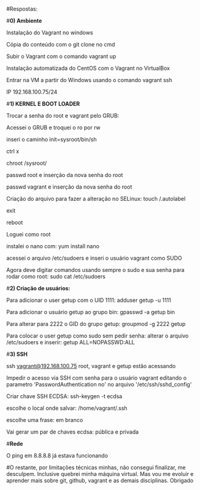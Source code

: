 #Respostas:

#**0) Ambiente**

Instalação do Vagrant no windows

Cópia do conteúdo com o git clone no cmd

Subir o Vagrant com o comando vagrant up

Instalação automatizada do CentOS com o Vagrant no VirtualBox

Entrar na VM a partir do Windows usando o comando vagrant ssh

IP 192.168.100.75/24

#**1) KERNEL E BOOT LOADER**

Trocar a senha do root e vagrant pelo GRUB:

Acessei o GRUB e troquei o ro por rw

inseri o caminho init=sysroot/bin/sh

ctrl x

chroot /sysroot/

passwd root e inserção da nova senha do root 

passwd vagrant e inserção da nova senha do root 

Criação do arquivo para fazer a alteração no SELinux: touch /.autolabel

exit

reboot

Loguei como root

instalei o nano com: yum install nano

acessei o arquivo /etc/sudoers e inseri o usuário vagrant como SUDO

Agora deve digitar comandos usando sempre o sudo e sua senha para rodar como root: sudo cat /etc/sudoers

#**2) Criação de usuários:**

Para adicionar o user getup com o UID 1111: adduser getup -u 1111

Para adicionar o usuário getup ao grupo bin: gpasswd -a getup bin

Para alterar para 2222 o GID do grupo getup: groupmod -g 2222 getup

Para colocar o user getup como sudo sem pedir senha: alterar o arquivo /etc/sudoers e inserir: getup ALL=NOPASSWD:ALL

#**3) SSH**

ssh vagrant@192.168.100.75 root, vagrant e getup estão acessando

Impedir o acesso via SSH com senha para o usuário vagrant editando o parametro 'PasswordAuthentication no' no arquivo '/etc/ssh/sshd_config'

Criar chave SSH ECDSA: ssh-keygen -t ecdsa

escolhe o local onde salvar: /home/vagrant/.ssh

escolhe uma frase: em branco

Vai gerar um par de chaves ecdsa: pública e privada

#**Rede**

O ping em 8.8.8.8 já estava funcionando

#O restante, por limitações técnicas minhas, não consegui finalizar, me desculpem. Inclusive quebrei minha máquina virtual. Mas vou me evoluir
e aprender mais sobre git, github, vagrant e as demais disciplinas. Obrigado

